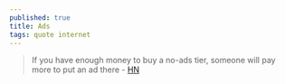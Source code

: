 ```yaml
---
published: true
title: Ads
tags: quote internet
---
```

> If you have enough money to buy a no-ads tier, someone will pay more to put an ad there - [HN](https://news.ycombinator.com/item?id=29079652)
